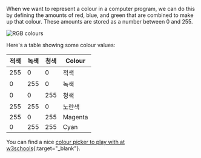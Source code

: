 When we want to represent a colour in a computer program, we can do this by defining the amounts of red, blue, and green that are combined to make up that colour. These amounts are stored as a number between 0 and 255.

![RGB colours](images/RGB.gif)

Here's a table showing some colour values:

| 적색  | 녹색  | 청색  | Colour  |
| --- | --- | --- | ------- |
| 255 | 0   | 0   | 적색      |
| 0   | 255 | 0   | 녹색      |
| 0   | 0   | 255 | 청색      |
| 255 | 255 | 0   | 노란색     |
| 255 | 0   | 255 | Magenta |
| 0   | 255 | 255 | Cyan    |

You can find a nice [colour picker to play with at w3schools](https://www.w3schools.com/colors/colors_rgb.asp){:target="_blank"}.